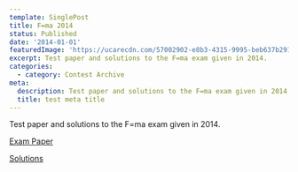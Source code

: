 ```yaml
---
template: SinglePost
title: F=ma 2014
status: Published
date: '2014-01-01'
featuredImage: 'https://ucarecdn.com/57002902-e8b3-4315-9995-beb637b29128/'
excerpt: Test paper and solutions to the F=ma exam given in 2014.
categories:
  - category: Contest Archive
meta:
  description: Test paper and solutions to the F=ma exam given in 2014.
  title: test meta title
---
```

Test paper and solutions to the F=ma exam given in 2014.

[Exam Paper](https://aapt.org/physicsteam/2015/upload/exam1-2014-2-2.pdf)

[Solutions](https://aapt.org/physicsteam/2015/upload/exam1-2014-2-2-solutions.pdf)